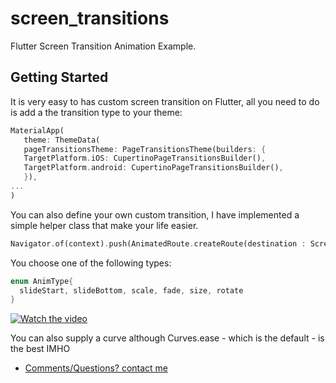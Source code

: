 # screen_transitions

Flutter Screen Transition Animation Example. 

## Getting Started

It is very easy to has custom screen transition on Flutter, all you need to do is add a the transition type to your theme: 

```dart
MaterialApp(
   theme: ThemeData(
   pageTransitionsTheme: PageTransitionsTheme(builders: {
   TargetPlatform.iOS: CupertinoPageTransitionsBuilder(),
   TargetPlatform.android: CupertinoPageTransitionsBuilder(),
   }),
...
)
```

You can also define your own custom transition, I have implemented a simple helper class that make your life easier. 

```dart
Navigator.of(context).push(AnimatedRoute.createRoute(destination : Screen2(), animType: AnimType.slideStart, duration: 450, curve: Curves.ease));
```

You choose one of the following types: 
```dart
enum AnimType{
  slideStart, slideBottom, scale, fade, size, rotate
}
```

[![Watch the video](https://img.youtube.com/vi/k9_zrB3VmW0/maxresdefault.jpg)](https://youtu.be/k9_zrB3VmW0)

You can also supply a curve although Curves.ease - which is the default - is the best IMHO

- [Comments/Questions? contact me](https://www.geromino-apps.com)

